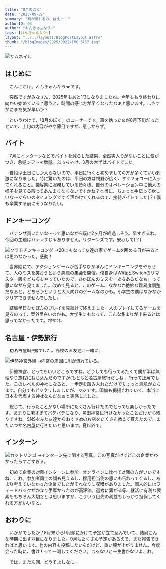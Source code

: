 ```yaml
---
title: "8月のぼく"
date: "2025-09-22"
summary: "時が流れるの、はえー！"
authorID: 03
author: "れんきゅんなう☆"
tags: [れんきゅんなう☆]
layout: "../../layouts/BlogPostLayout.astro"
thumb: "/blogImages/2025/0922/IMG_5737.jpg"
---
```


![サムネイル](/blogImages/2025/0922/IMG_5737.jpg)

## はじめに

　こんにちは。れんきゅんなう☆です。

　突然ですがみなさん、2025年もあと1/3になりましたね。今年ももう終わりに向かい始めていると思うと、時間の感じ方が早くなったなぁと思います。…さすがにまだ気が早いか？

　というわけで、「8月のぼく」のコーナーです。筆を執ったのが8月下旬だったせいで、上旬の内容がやや薄目ですが、悪しからず。


## バイト
　7月にインターンなどでバイトを減らした結果、全然実入りがないことに気がつき、急遽シフトを増量。ぶっちゃけ、8月の大半はバイトでした。

　普段は土日にしか入らないので、平日に行くと初めましての方が多くていい刺激になりました。特に驚いたのは、平日の方は視野が広く、すぐフォローに入ってくれること。接客業に服務している皆々様、自分のオペレーション中に他人の様子を見てる暇ってあんまりなくないですかね？本当に、ちょっと手伝って欲しいな～ぐらいのタイミングですぐ声かけてくれるので、接待バイトでした(？) 僕も卒業する前にそうなりたい。


## ドンキーコング
　バナンザ買いたいな～って思いながら既に2ヶ月が経過しそう。早すぎるわ。今回の主題はバナンザじゃありません。リターンズです。安心して(？) 

![クラモチンキーコング](/blogImages/2025/0922/20250801_123124.jpg)
→20にもなって友達の家でゲームを囲める日が来るとは思わなかった。感動！


　当界隈にて、アクションゲームが苦手なひかぽんにドンキーコングをやらせて、人のミスを笑おうという悪魔の集会を開催。僕自身はWii版とSwitchのリマスター版をどちらもやっていたので、ひかぽんのミスを「あるあるだなぁ」って思いながら見てました。改めて見ると、このゲーム、なかなか絶妙な難易度調整だなぁと。どちらかというと大人向けのゲームなのかも。小学生の僕はなかなかクリアできませんでしたし。

　結局半日ひかぽんのプレイを見続けて終えました。人のプレイしてるゲームを見るのって、案外面白いのかも。大学生にもなって、こんな集まりが出来るとは思ってなかったです。ﾏﾀﾔﾛｳﾈ.


## 名古屋・伊勢旅行
　初名古屋&伊勢でした。高校のお友達と一緒に。

![伊勢神宮外縁](/blogImages/2025/0922/IMG_5596.jpg)
→内宮の周囲に川が流れている。

　伊勢神宮、とってもいいところですね。どうしても行ってみたくて僕が半ば無理やり旅程にねじ込んだのですが(もともと名古屋旅行だしね)、行って正解でした。このレベルの神社になると、一歩足を踏み入れただけでちょっと鳥肌が立ちます。自分でもビックリしましたが、マジです。国旗も掲揚されていて、本当に日本を代表する神社なんだなぁと実感しました。

　総じて、行ったことがない場所にたくさん行けたのでとっても楽しかったです。あまりに暑すぎてバテバテになり、熱田神宮に行けなかったことだけが心残りですね。SNSをみた友達からおすすめのお店をたくさん教えて貰えたので、またいつか名古屋に行きたいと思います。夏以外で。


## インターン

![カットリンゴ](/blogImages/2025/0922/20250818_174316.jpg)
→インターン先に関する写真。この写真だけでどこの企業かわかったらすごすぎる。

　初めて企業の対面インターンに参加。オンラインに比べて対面の方がいいですね、これ。参加者同士の顔も見えるし、採用担当側の思いも伝わってくるし、あまり考えていなかった企業でしたがそれなりに収穫がありました。個人的にはフィードバックがかなり手厚かったのが高評価。選考に繋がる等、就活に有利な要素ももちろん大切だとは思いますが、こういう目先の利益もしっかり担保してくれる方がいいなと。

## おわりに

　いかがでしたか？8月末から9月頭にかけて予定が立て込んでいて、結局こんな時期に出す羽目になりました。9月もたくさん予定があるので、また報告できればと思います。他の内容も投稿したいんだけど、重い腰が上がりません。今度会った時に、書け！って一喝してください。じゃないと一生書かないよこれ。


　では、また次回。どうぞよしなに。
